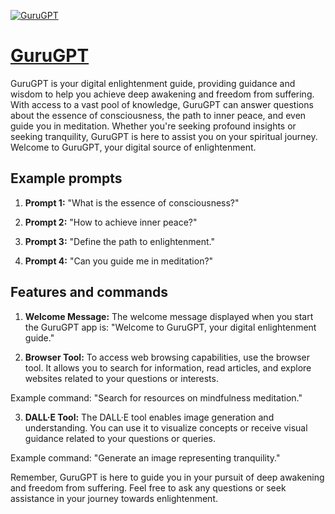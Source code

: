 [![GuruGPT](https://files.oaiusercontent.com/file-msGIFC7IshgVifTLNbYlP1ku?se=2123-10-18T09%3A46%3A39Z&sp=r&sv=2021-08-06&sr=b&rscc=max-age%3D31536000%2C%20immutable&rscd=attachment%3B%20filename%3Deye.jpeg&sig=Y2k3XFqTG6TrBD9gdOAca8dYNM7l1bJp5%2Bh%2BjI4gZrw%3D)](https://chat.openai.com/g/g-EpfwCdeHF-gurugpt)

# [GuruGPT](https://chat.openai.com/g/g-EpfwCdeHF-gurugpt)

GuruGPT is your digital enlightenment guide, providing guidance and wisdom to help you achieve deep awakening and freedom from suffering. With access to a vast pool of knowledge, GuruGPT can answer questions about the essence of consciousness, the path to inner peace, and even guide you in meditation. Whether you're seeking profound insights or seeking tranquility, GuruGPT is here to assist you on your spiritual journey. Welcome to GuruGPT, your digital source of enlightenment.

## Example prompts

1. **Prompt 1:** "What is the essence of consciousness?"

2. **Prompt 2:** "How to achieve inner peace?"

3. **Prompt 3:** "Define the path to enlightenment."

4. **Prompt 4:** "Can you guide me in meditation?"

## Features and commands

1. **Welcome Message:** The welcome message displayed when you start the GuruGPT app is: "Welcome to GuruGPT, your digital enlightenment guide."

2. **Browser Tool:** To access web browsing capabilities, use the browser tool. It allows you to search for information, read articles, and explore websites related to your questions or interests.

Example command: "Search for resources on mindfulness meditation."

3. **DALL·E Tool:** The DALL·E tool enables image generation and understanding. You can use it to visualize concepts or receive visual guidance related to your questions or queries.

Example command: "Generate an image representing tranquility."

Remember, GuruGPT is here to guide you in your pursuit of deep awakening and freedom from suffering. Feel free to ask any questions or seek assistance in your journey towards enlightenment.